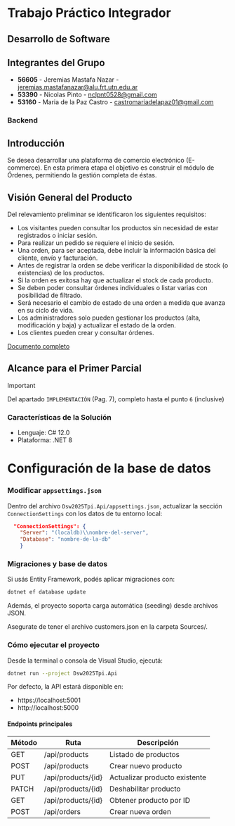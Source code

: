 # Trabajo Práctico Integrador
## Desarrollo de Software

## Integrantes del Grupo

* **56605** - Jeremias Mastafa Nazar - jeremias.mastafanazar@alu.frt.utn.edu.ar
* **53390** - Nicolas Pinto - nclpnt0528@gmail.com
* **53160** - Maria de la Paz Castro - castromariadelapaz01@gmail.com

### Backend

## Introducción
Se desea desarrollar una plataforma de comercio electrónico (E-commerce). 
En esta primera etapa el objetivo es construir el módulo de Órdenes, permitiendo la gestión completa de éstas.

## Visión General del Producto
Del relevamiento preliminar se identificaron los siguientes requisitos:
- Los visitantes pueden consultar los productos sin necesidad de estar registrados o iniciar sesión.
- Para realizar un pedido se requiere el inicio de sesión.
- Una orden, para ser aceptada, debe incluir la información básica del cliente, envío y facturación.
- Antes de registrar la orden se debe verificar la disponibilidad de stock (o existencias) de los productos.
- Si la orden es exitosa hay que actualizar el stock de cada producto.
- Se deben poder consultar órdenes individuales o listar varias con posibilidad de filtrado.
- Será necesario el cambio de estado de una orden a medida que avanza en su ciclo de vida.
- Los administradores solo pueden gestionar los productos (alta, modificación y baja) y actualizar el estado de la orden.
- Los clientes pueden crear y consultar órdenes.

[Documento completo](https://frtutneduar.sharepoint.com/:b:/s/DSW2025/ETueAd4rTe1Gilj_Yfi64RYB5oz9s2dOamxKSfMFPREbiA?e=azZcwg) 

## Alcance para el Primer Parcial
> [!IMPORTANT]
> Del apartado `IMPLEMENTACIÓN` (Pag. 7), completo hasta el punto `6` (inclusive)


### Características de la Solución

- Lenguaje: C# 12.0
- Plataforma: .NET 8

# 

# Configuración de la base de datos

### Modificar `appsettings.json`

Dentro del archivo `Dsw2025Tpi.Api/appsettings.json`, actualizar la sección `ConnectionSettings` con los datos de tu entorno local:

```json
  "ConnectionSettings": {
    "Server": "(localdb)\\nombre-del-server",
    "Database": "nombre-de-la-db"
    }
```

### Migraciones y base de datos
Si usás Entity Framework, podés aplicar migraciones con:
```bash 
dotnet ef database update
```
Además, el proyecto soporta carga automática (seeding) desde archivos JSON.

Asegurate de tener el archivo customers.json en la carpeta Sources/.

### Cómo ejecutar el proyecto

Desde la terminal o consola de Visual Studio, ejecutá:
```bash
dotnet run --project Dsw2025Tpi.Api
```

Por defecto, la API estará disponible en:
- https://localhost:5001
- http://localhost:5000

#### Endpoints principales
| Método | Ruta                    | Descripción                    |
|--------|--------------------------|--------------------------------|
| GET    | /api/products            | Listado de productos           |
| POST   | /api/products            | Crear nuevo producto           |
| PUT    | /api/products/{id}       | Actualizar producto existente  |
| PATCH  | /api/products/{id}       | Deshabilitar producto          |
| GET    | /api/products/{id}       | Obtener producto por ID        |
| POST   | /api/orders              | Crear nueva orden              |

